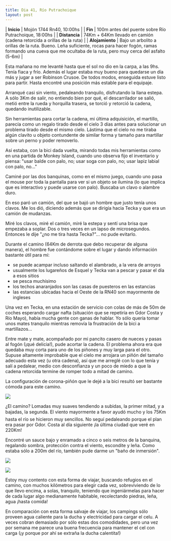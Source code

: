 ```yaml
---
title: Dia 41, Río Putrachoique
layout: post
---
```


| **Inicio**             | Mojón 1744 Rn40, 10:00hs |
| **Fin**                 | 100m antes del puente sobre Río Putrachoique, 18:00hs |
| **Distancia**       | 74Km + 64Km llevado en camión (cadena retorcida a orillas de la ruta) |
| **Alojamiento**    | Bajo un arbolito a orillas de la ruta. Bueno. Leña suficiente, rocas para hacer fogón, ramas formando una cueva que me ocultaba de la ruta, pero muy cerca del asfalto (5-6m) |

Esta mañana no me levanté hasta que el sol no dio en la carpa, a las 9hs. Tenía fiaca y frío. Además el lugar estaba muy bueno para quedarse un día más y jugar a ser Robinson Crusoe. De todos modos, enseguida estuve listo para partir. Hasta encontré una posición más estable para el equipaje.

Arranqué casi sin viento, pedaleando tranquilo, disfrutando la llana estepa. A sólo 3Km de salir, no entiendo bien por qué, el descarrilador se salió, metió entre la rueda y horquilla trasera, se torció y retorció la cadena, quedando inutilizable.

Sin herramientas para cortar la cadena, mi última adquisición, el martillo, parecía como un regalo tirado desde el cielo 3 días antes para solucionar un problema tirado desde el mismo cielo. Lástima que el cielo no me tiraba algún clavito u objeto contundente de similar forma y tamaño para martillar sobre un perno y poder removerlo.

Así estaba, con la bici dada vuelta, mirando todas mis herramientas como en una partida de Monkey Island, cuando uno observa fijo el inventario y piensa: "usar balde con palo, no; usar soga con palo, no; usar lapiz labial con palo, no..."

Caminé por las dos banquinas, como en el mismo juego, cuando uno pasa el mouse por toda la pantalla para ver si un objeto se ilumina (lo que implica que es interactivo y puede usarse con palo). Buscaba un clavo o alambre duro.

En eso paró un camión, del que se bajó un hombre que justo tenía unos clavos. Me los dió, diciendo además que se dirigía hacia Tecka y que era un camión de mudanzas.

Miré los clavos, miré el camión, miré la estepa y sentí una brisa que empezaba a soplar. Dos o tres veces en un lapso de microsegundos. Entonces le dije "¿no me tira hasta Tecka?"... no pude evitarlo.

Durante el camino (64Km de derrota que debo recuperar de alguna manera), el hombre fue contándome sobre el lugar y dando información bastante útil para mí:

 * se puede acampar incluso saltando el alambrado, a la vera de arroyos
 * usualmente los lugareños de Esquel y Tecka van a pescar y pasar el día a esos sitios
 * se pesca muchísimo
 * los techos anaranjados son las casas de puesteros en las estancias
 * las estancias ubicadas hacia el Oeste de la RN40 son mayormente de ingleses

Una vez en Tecka, en una estación de servicio con colas de más de 50m de coches esperando cargar nafta (situación que se repetiría en Gdor Costa y Río Mayo), había mucha gente con ganas de hablar. Yo sólo quería tomar unos mates tranquilo mientras removía la frustración de la bici a martillazos...

Entre mate y mate, acompañado por mi pancito casero de nueces y pasas al fogón (¡qué delicia!), pude acortar la cadena. El problema ahora era que quedaba muy corta para uno de los piñones y muy larga para el otro. Supuse altamente improbable que el cielo me arrojara un piñón del tamaño adecuado esta vez (u otra cadena), así que me arreglé con lo que tenía y salí a pedalear, medio con desconfianza y un poco de miedo a que la cadena retorcida termine de romper todo a mitad de camino.

La configuración de corona-piñón que le dejé a la bici resultó ser bastante cómoda para este camino.

[![](https://cloud.githubusercontent.com/assets/1107605/6267301/78ca4882-b821-11e4-98ee-8daff01f1c8e.JPG)](https://cloud.githubusercontent.com/assets/1107605/6267300/78c9e6f8-b821-11e4-9efa-7f6d89c20c07.JPG)

¿El camino? Lomadas muy suaves tendiendo a subidas, la primer mitad, y a bajadas, la segunda. El viento mayormente a favor ayudó mucho y los 75Km hasta el río se hicieron muy sencillos. No seguí pedaleando porque el plan era pasar por Gdor. Costa al día siguiente ¡la última ciudad que veré en 220Km!

Encontré un sauce bajo y enramado a cinco o seis metros de la banquina, regalando sombra, protección contra el viento, escondite y leña. Como estaba sólo a 200m del río, también pude darme un "baño de inmersión".

[![](https://cloud.githubusercontent.com/assets/1107605/6267303/79541990-b821-11e4-9512-319fd3dedfa9.JPG)](https://cloud.githubusercontent.com/assets/1107605/6267302/78cc9574-b821-11e4-8ada-e31f499d73fc.JPG)

[![](https://cloud.githubusercontent.com/assets/1107605/6267305/7a03f6bc-b821-11e4-87dc-09b95c18d16d.JPG)](https://cloud.githubusercontent.com/assets/1107605/6267304/795497d0-b821-11e4-9db5-00420fe4ea08.JPG)

Estoy muy contento con esta forma de viajar, buscando refugios en el camino, con muchos kilómetros para elegir cada vez, sobreviviendo de lo que llevo encima, a solas, tranquilo, teniendo que ingeniármelas para hacer de cada lugar algo medianamente habitable, recolectando piedras, leña, agua ¡hasta comida!

En comparación con esta forma salvaje de viajar, los campings sólo proveen agua caliente para la ducha y electricidad para cargar el celu. A veces cobran demasiado por sólo estas dos comodidades, pero una vez por semana me parece una buena frecuencia para mantener el cel con carga (¡y porque por ahí se extraña la ducha calentita!)
